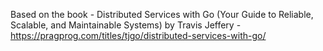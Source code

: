



Based on the book - Distributed Services with Go (Your Guide to Reliable, Scalable, and Maintainable Systems) by Travis Jeffery - https://pragprog.com/titles/tjgo/distributed-services-with-go/